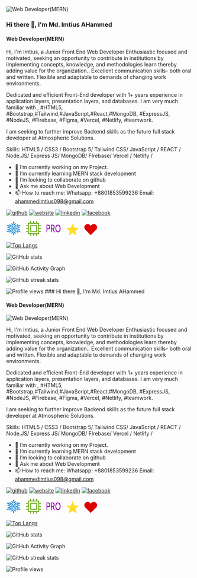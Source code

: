 ![Web Developer(MERN)](https://media.licdn.com/dms/image/D5616AQG7pMSuBB0sMw/profile-displaybackgroundimage-shrink_350_1400/0/1673357404767?e=1680739200&v=beta&t=ZLxZCHdCjzn1topmOY9OKzYbDz0l7Uf_-Yo3oBNwODk)

### Hi there 👋, I'm Md. Imtius AHammed
#### Web Developer(MERN)


Hi,
I'm Imtius, a Junior Front End Web Developer Enthusiastic focused and motivated, seeking an opportunity to contribute in institutions by implementing concepts, knowledge, and methodologies learn thereby adding value for the organization.. Excellent communication skills- both oral and written. Flexible and adaptable to demands of changing work environments.

Dedicated and efficient Front-End developer with 1+ years experience in application layers, presentation layers, and databases. I am very much familiar with ,
#HTML5, #Bootstrap,#Tailwind,#JavaScript,#React,#MongoDB, #ExpressJS, #NodeJS, #Firebase, #Figma, #Vercel, #Netlify, #teamwork. 

I am seeking to further improve Backend skills as the future full stack developer at Atmospheric Solutions.




Skills: HTML5 / CSS3 / Bootstrap 5/ Tailwind CSS/ JavaScript / REACT / Node.JS/ Express JS/ MongoDB/ FIrebase/ Vercel / Netlify / 

- 🔭 I’m currently working on my Project. 
- 🌱 I’m currently learning MERN stack development 
- 👯 I’m looking to collaborate on github 
- 💬 Ask me about Web Development 
- 📫 How to reach me: Whatsapp: +8801853599236 Email: ahammedimtius098@gmail.com 


[<img src='https://cdn.jsdelivr.net/npm/simple-icons@3.0.1/icons/github.svg' alt='github' height='40'>](https://github.com/Imtius-Ahammed)  [<img src='https://cdn.jsdelivr.net/npm/simple-icons@3.0.1/icons/icloud.svg' alt='website' height='40'>](https://mdimtiusahammed.netlify.app/)  [<img src='https://cdn.jsdelivr.net/npm/simple-icons@3.0.1/icons/linkedin.svg' alt='linkedin' height='40'>](www.linkedin.com/in/md-imtius-ahammed-b10a0920a)  [<img src='https://cdn.jsdelivr.net/npm/simple-icons@3.0.1/icons/facebook.svg' alt='facebook' height='40'>](https://www.facebook.com/profile.php?id=100008503034394&mibextid=ZbWKwL)  

<a href='https://archiveprogram.github.com/'><img src='https://raw.githubusercontent.com/acervenky/animated-github-badges/master/assets/acbadge.gif' width='40' height='40'></a> <a href='https://docs.github.com/en/developers'><img src='https://raw.githubusercontent.com/acervenky/animated-github-badges/master/assets/devbadge.gif' width='40' height='40'></a> <a href='https://github.com/pricing'><img src='https://raw.githubusercontent.com/acervenky/animated-github-badges/master/assets/pro.gif' width='40' height='40'></a> <a href='https://stars.github.com/'><img src='https://raw.githubusercontent.com/acervenky/animated-github-badges/master/assets/starbadge.gif' width='35' height='35'></a> <a href='https://docs.github.com/en/github/supporting-the-open-source-community-with-github-sponsors'><img src='https://raw.githubusercontent.com/acervenky/animated-github-badges/master/assets/sponsorbadge.gif' width='35' height='35'></a> 

[![Top Langs](https://github-readme-stats.vercel.app/api/top-langs/?username=Imtius-Ahammed)](https://github.com/anuraghazra/github-readme-stats)

![GitHub stats](https://github-readme-stats.vercel.app/api?username=Imtius-Ahammed&show_icons=true&count_private=true)  

![GitHub Activity Graph](https://activity-graph.herokuapp.com/graph?username=Imtius-Ahammed)  

![GitHub streak stats](https://streak-stats.demolab.com/?user=Imtius-Ahammed)  

![Profile views](https://gpvc.arturio.dev/Imtius-Ahammed)  ### Hi there 👋, I'm Md. Imtius AHammed
#### Web Developer(MERN)
![Web Developer(MERN)](https://media.licdn.com/dms/image/D5616AQG7pMSuBB0sMw/profile-displaybackgroundimage-shrink_350_1400/0/1673357404767?e=1680739200&v=beta&t=ZLxZCHdCjzn1topmOY9OKzYbDz0l7Uf_-Yo3oBNwODk)

Hi,
I'm Imtius, a Junior Front End Web Developer Enthusiastic focused and motivated, seeking an opportunity to contribute in institutions by implementing concepts, knowledge, and methodologies learn thereby adding value for the organization.. Excellent communication skills- both oral and written. Flexible and adaptable to demands of changing work environments.

Dedicated and efficient Front-End developer with 1+ years experience in application layers, presentation layers, and databases. I am very much familiar with ,
#HTML5, #Bootstrap,#Tailwind,#JavaScript,#React,#MongoDB, #ExpressJS, #NodeJS, #Firebase, #Figma, #Vercel, #Netlify, #teamwork. 

I am seeking to further improve Backend skills as the future full stack developer at Atmospheric Solutions.




Skills: HTML5 / CSS3 / Bootstrap 5/ Tailwind CSS/ JavaScript / REACT / Node.JS/ Express JS/ MongoDB/ FIrebase/ Vercel / Netlify / 

- 🔭 I’m currently working on my Project. 
- 🌱 I’m currently learning MERN stack development 
- 👯 I’m looking to collaborate on github 
- 💬 Ask me about Web Development 
- 📫 How to reach me: Whatsapp: +8801853599236 Email: ahammedimtius098@gmail.com 


[<img src='https://cdn.jsdelivr.net/npm/simple-icons@3.0.1/icons/github.svg' alt='github' height='40'>](https://github.com/Imtius-Ahammed)  [<img src='https://cdn.jsdelivr.net/npm/simple-icons@3.0.1/icons/icloud.svg' alt='website' height='40'>](https://mdimtiusahammed.netlify.app/)  [<img src='https://cdn.jsdelivr.net/npm/simple-icons@3.0.1/icons/linkedin.svg' alt='linkedin' height='40'>](www.linkedin.com/in/md-imtius-ahammed-b10a0920a)  [<img src='https://cdn.jsdelivr.net/npm/simple-icons@3.0.1/icons/facebook.svg' alt='facebook' height='40'>](https://www.facebook.com/profile.php?id=100008503034394&mibextid=ZbWKwL)  

<a href='https://archiveprogram.github.com/'><img src='https://raw.githubusercontent.com/acervenky/animated-github-badges/master/assets/acbadge.gif' width='40' height='40'></a> <a href='https://docs.github.com/en/developers'><img src='https://raw.githubusercontent.com/acervenky/animated-github-badges/master/assets/devbadge.gif' width='40' height='40'></a> <a href='https://github.com/pricing'><img src='https://raw.githubusercontent.com/acervenky/animated-github-badges/master/assets/pro.gif' width='40' height='40'></a> <a href='https://stars.github.com/'><img src='https://raw.githubusercontent.com/acervenky/animated-github-badges/master/assets/starbadge.gif' width='35' height='35'></a> <a href='https://docs.github.com/en/github/supporting-the-open-source-community-with-github-sponsors'><img src='https://raw.githubusercontent.com/acervenky/animated-github-badges/master/assets/sponsorbadge.gif' width='35' height='35'></a> 

[![Top Langs](https://github-readme-stats.vercel.app/api/top-langs/?username=Imtius-Ahammed)](https://github.com/anuraghazra/github-readme-stats)

![GitHub stats](https://github-readme-stats.vercel.app/api?username=Imtius-Ahammed&show_icons=true&count_private=true)  

![GitHub Activity Graph](https://activity-graph.herokuapp.com/graph?username=Imtius-Ahammed)  

![GitHub streak stats](https://streak-stats.demolab.com/?user=Imtius-Ahammed)  

![Profile views](https://gpvc.arturio.dev/Imtius-Ahammed)  
